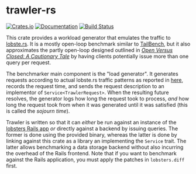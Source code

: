 # trawler-rs

[![Crates.io](https://img.shields.io/crates/v/trawler.svg)](https://crates.io/crates/trawler)
[![Documentation](https://docs.rs/trawler/badge.svg)](https://docs.rs/trawler/)
[![Build Status](https://travis-ci.org/jonhoo/trawler.svg?branch=master)](https://travis-ci.org/jonhoo/trawler)

This crate provides a workload generator that emulates the traffic to
[lobste.rs](https://lobste.rs). It is a mostly open-loop benchmark similar to
[TailBench](https://people.csail.mit.edu/sanchez/papers/2016.tailbench.iiswc.pdf), but it also
approximates the partly open-loop designed outlined in [*Open Versus Closed: A Cautionary
Tale*](https://www.usenix.org/legacy/event/nsdi06/tech/full_papers/schroeder/schroeder.pdf) by
having clients potentially issue more than one query per request.

The benchmarker main component is the "load generator". It generates requests according to
actual lobste.rs traffic patterns as reported in [here](https://lobste.rs/s/cqnzl5/), records
the request time, and sends the request description to an implementor of
`Service<TrawlerRequest>`. When the resulting future resolves, the generator logs how long the
request took to process, *and* how long the request took from when it was generated until it
was satisfied (this is called the *sojourn time*).

Trawler is written so that it can *either* be run against an instance of
the [lobsters Rails app](https://github.com/lobsters/lobsters) *or*
directly against a backend by issuing queries. The former is done using the provided binary,
whereas the latter is done by linking against this crate as a library an implementing the
`Service` trait. The latter allows benchmarking a data storage backend without also incurring
the overhead of the Rails frontend. Note that if you want to benchmark against the Rails
application, you must apply the patches in `lobsters.diff` first.
